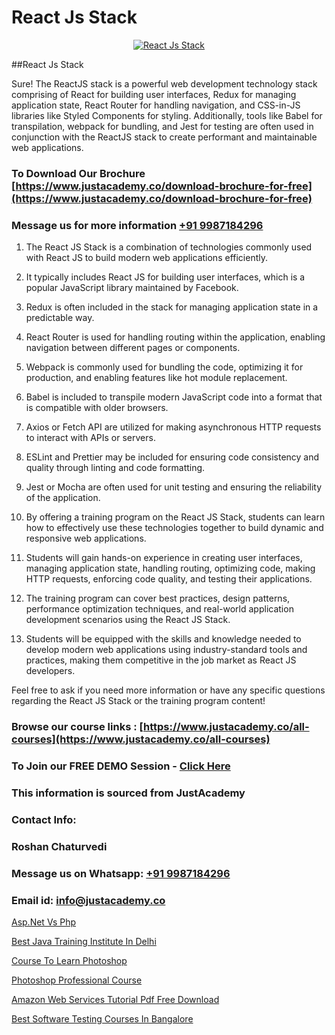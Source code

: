 # React Js Stack

<p align="center">
  <a href="https://justacademy.co/program-detail/mern-stack-development">
    <img src="https://justacademy.co/storage2/program_images/1704700408.webp" alt="React Js Stack">
  </a>
</p>
##React Js Stack

Sure! The ReactJS stack is a powerful web development technology stack comprising of React for building user interfaces, Redux for managing application state, React Router for handling navigation, and CSS-in-JS libraries like Styled Components for styling. Additionally, tools like Babel for transpilation, webpack for bundling, and Jest for testing are often used in conjunction with the ReactJS stack to create performant and maintainable web applications.
### To Download Our Brochure [https://www.justacademy.co/download-brochure-for-free](https://www.justacademy.co/download-brochure-for-free)
### Message us for more information [+91 9987184296](https://api.whatsapp.com/send?phone=919987184296)
1) The React JS Stack is a combination of technologies commonly used with React JS to build modern web applications efficiently. 

2) It typically includes React JS for building user interfaces, which is a popular JavaScript library maintained by Facebook. 

3) Redux is often included in the stack for managing application state in a predictable way. 

4) React Router is used for handling routing within the application, enabling navigation between different pages or components. 

5) Webpack is commonly used for bundling the code, optimizing it for production, and enabling features like hot module replacement. 

6) Babel is included to transpile modern JavaScript code into a format that is compatible with older browsers. 

7) Axios or Fetch API are utilized for making asynchronous HTTP requests to interact with APIs or servers. 

8) ESLint and Prettier may be included for ensuring code consistency and quality through linting and code formatting. 

9) Jest or Mocha are often used for unit testing and ensuring the reliability of the application. 

10) By offering a training program on the React JS Stack, students can learn how to effectively use these technologies together to build dynamic and responsive web applications. 

11) Students will gain hands-on experience in creating user interfaces, managing application state, handling routing, optimizing code, making HTTP requests, enforcing code quality, and testing their applications. 

12) The training program can cover best practices, design patterns, performance optimization techniques, and real-world application development scenarios using the React JS Stack. 

13) Students will be equipped with the skills and knowledge needed to develop modern web applications using industry-standard tools and practices, making them competitive in the job market as React JS developers.

Feel free to ask if you need more information or have any specific questions regarding the React JS Stack or the training program content!

### Browse our course links : [https://www.justacademy.co/all-courses](https://www.justacademy.co/all-courses) 
### To Join our FREE DEMO Session - [Click Here](https://www.justacademy.co/register-for-course-demo)


### This information is sourced from JustAcademy
### Contact Info:
### Roshan Chaturvedi
### Message us on Whatsapp: [+91 9987184296](https://api.whatsapp.com/send?phone=919987184296)
### Email id: [info@justacademy.co](mailto:info@justacademy.co)
                
[Asp.Net Vs Php](https://www.linkedin.com/pulse/aspnet-vs-php-justacademy-hyderabad-lzjic?trackingId=NM%2FIaY%2B7XCw%2B2PWnXoqlxg%3D%3D&lipi=urn%3Ali%3Apage%3Ad_flagship3_company_admin%3BIgbA%2F28BQMiUW8Q%2FkWRJzw%3D%3D)

[Best Java Training Institute In Delhi](https://www.linkedin.com/pulse/best-java-training-institute-delhi-justacademy-bay-area-fq78e?trackingId=66CD3U9rV6vv38QCwmKNUQ%3D%3D&lipi=urn%3Ali%3Apage%3Ad_flagship3_company_admin%3BHcd7BaCMQFaWbBih5QcMnA%3D%3D)

[Course To Learn Photoshop](https://medium.com/@abhidnya.1068/course-to-learn-photoshop-0b7d26aef218)

[Photoshop Professional Course](https://medium.com/@kamblerajas684/photoshop-professional-course-9d43573d31ec)

[Amazon Web Services Tutorial Pdf Free Download](https://justacademyin.github.io/justacademy/amazon-web-services-tutorial-pdf-free-download)

[Best Software Testing Courses In Bangalore](https://justacademyin.github.io/justacademy/best-software-testing-courses-in-bangalore)

